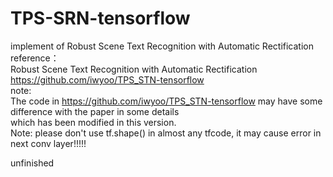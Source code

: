 # TPS-SRN-tensorflow
implement of Robust Scene Text Recognition with Automatic Rectification   
reference：  
Robust Scene Text Recognition with Automatic Rectification  
https://github.com/iwyoo/TPS_STN-tensorflow  
note:   
The code in https://github.com/iwyoo/TPS_STN-tensorflow may have some difference with the paper in some details  
 which has been modified in this version.  
Note: please don't use tf.shape() in almost any tfcode, it may cause error in next conv layer!!!!!  

unfinished
